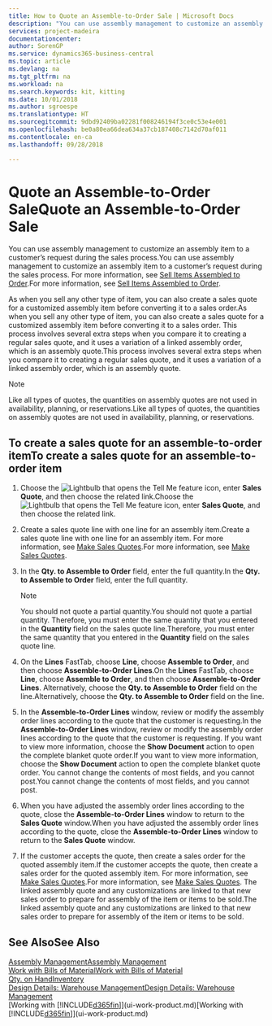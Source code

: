 ```yaml
---
title: How to Quote an Assemble-to-Order Sale | Microsoft Docs
description: "You can use assembly management to customize an assembly item to a customer’s request during the sales process."
services: project-madeira
documentationcenter: 
author: SorenGP
ms.service: dynamics365-business-central
ms.topic: article
ms.devlang: na
ms.tgt_pltfrm: na
ms.workload: na
ms.search.keywords: kit, kitting
ms.date: 10/01/2018
ms.author: sgroespe
ms.translationtype: HT
ms.sourcegitcommit: 9dbd92409ba02281f008246194f3ce0c53e4e001
ms.openlocfilehash: be0a80ea66dea634a37cb187408c7142d70af011
ms.contentlocale: en-ca
ms.lasthandoff: 09/28/2018

---
```

# <a name="quote-an-assemble-to-order-sale"></a><span data-ttu-id="77dfb-103">Quote an Assemble-to-Order Sale</span><span class="sxs-lookup"><span data-stu-id="77dfb-103">Quote an Assemble-to-Order Sale</span></span>
<span data-ttu-id="77dfb-104">You can use assembly management to customize an assembly item to a customer’s request during the sales process.</span><span class="sxs-lookup"><span data-stu-id="77dfb-104">You can use assembly management to customize an assembly item to a customer’s request during the sales process.</span></span> <span data-ttu-id="77dfb-105">For more information, see [Sell Items Assembled to Order](assembly-how-to-sell-items-assembled-to-order.md).</span><span class="sxs-lookup"><span data-stu-id="77dfb-105">For more information, see [Sell Items Assembled to Order](assembly-how-to-sell-items-assembled-to-order.md).</span></span>  

<span data-ttu-id="77dfb-106">As when you sell any other type of item, you can also create a sales quote for a customized assembly item before converting it to a sales order.</span><span class="sxs-lookup"><span data-stu-id="77dfb-106">As when you sell any other type of item, you can also create a sales quote for a customized assembly item before converting it to a sales order.</span></span> <span data-ttu-id="77dfb-107">This process involves several extra steps when you compare it to creating a regular sales quote, and it uses a variation of a linked assembly order, which is an assembly quote.</span><span class="sxs-lookup"><span data-stu-id="77dfb-107">This process involves several extra steps when you compare it to creating a regular sales quote, and it uses a variation of a linked assembly order, which is an assembly quote.</span></span>

> [!NOTE]  
>  <span data-ttu-id="77dfb-108">Like all types of quotes, the quantities on assembly quotes are not used in availability, planning, or reservations.</span><span class="sxs-lookup"><span data-stu-id="77dfb-108">Like all types of quotes, the quantities on assembly quotes are not used in availability, planning, or reservations.</span></span>  

## <a name="to-create-a-sales-quote-for-an-assemble-to-order-item"></a><span data-ttu-id="77dfb-109">To create a sales quote for an assemble-to-order item</span><span class="sxs-lookup"><span data-stu-id="77dfb-109">To create a sales quote for an assemble-to-order item</span></span>  
1.  <span data-ttu-id="77dfb-110">Choose the ![Lightbulb that opens the Tell Me feature](media/ui-search/search_small.png "Tell me what you want to do") icon, enter **Sales Quote**, and then choose the related link.</span><span class="sxs-lookup"><span data-stu-id="77dfb-110">Choose the ![Lightbulb that opens the Tell Me feature](media/ui-search/search_small.png "Tell me what you want to do") icon, enter **Sales Quote**, and then choose the related link.</span></span>  
2.  <span data-ttu-id="77dfb-111">Create a sales quote line with one line for an assembly item.</span><span class="sxs-lookup"><span data-stu-id="77dfb-111">Create a sales quote line with one line for an assembly item.</span></span> <span data-ttu-id="77dfb-112">For more information, see [Make Sales Quotes](sales-how-make-offers.md).</span><span class="sxs-lookup"><span data-stu-id="77dfb-112">For more information, see [Make Sales Quotes](sales-how-make-offers.md).</span></span>  
3.  <span data-ttu-id="77dfb-113">In the **Qty. to Assemble to Order** field, enter the full quantity.</span><span class="sxs-lookup"><span data-stu-id="77dfb-113">In the **Qty. to Assemble to Order** field, enter the full quantity.</span></span>

    > [!NOTE]  
    >  <span data-ttu-id="77dfb-114">You should not quote a partial quantity.</span><span class="sxs-lookup"><span data-stu-id="77dfb-114">You should not quote a partial quantity.</span></span> <span data-ttu-id="77dfb-115">Therefore, you must enter the same quantity that you entered in the **Quantity** field on the sales quote line.</span><span class="sxs-lookup"><span data-stu-id="77dfb-115">Therefore, you must enter the same quantity that you entered in the **Quantity** field on the sales quote line.</span></span>  

4.  <span data-ttu-id="77dfb-116">On the **Lines** FastTab, choose **Line**, choose **Assemble to Order**, and then choose **Assemble-to-Order Lines**.</span><span class="sxs-lookup"><span data-stu-id="77dfb-116">On the **Lines** FastTab, choose **Line**, choose **Assemble to Order**, and then choose **Assemble-to-Order Lines**.</span></span> <span data-ttu-id="77dfb-117">Alternatively, choose the **Qty. to Assemble to Order** field on the line.</span><span class="sxs-lookup"><span data-stu-id="77dfb-117">Alternatively, choose the **Qty. to Assemble to Order** field on the line.</span></span>  
5.  <span data-ttu-id="77dfb-118">In the **Assemble-to-Order Lines** window, review or modify the assembly order lines according to the quote that the customer is requesting.</span><span class="sxs-lookup"><span data-stu-id="77dfb-118">In the **Assemble-to-Order Lines** window, review or modify the assembly order lines according to the quote that the customer is requesting.</span></span> <span data-ttu-id="77dfb-119">If you want to view more information, choose the **Show Document** action to open the complete blanket quote order.</span><span class="sxs-lookup"><span data-stu-id="77dfb-119">If you want to view more information, choose the **Show Document** action to open the complete blanket quote order.</span></span> <span data-ttu-id="77dfb-120">You cannot change the contents of most fields, and you cannot post.</span><span class="sxs-lookup"><span data-stu-id="77dfb-120">You cannot change the contents of most fields, and you cannot post.</span></span>  
6.  <span data-ttu-id="77dfb-121">When you have adjusted the assembly order lines according to the quote, close the **Assemble-to-Order Lines** window to return to the **Sales Quote** window.</span><span class="sxs-lookup"><span data-stu-id="77dfb-121">When you have adjusted the assembly order lines according to the quote, close the **Assemble-to-Order Lines** window to return to the **Sales Quote** window.</span></span>  
7.  <span data-ttu-id="77dfb-122">If the customer accepts the quote, then create a sales order for the quoted assembly item.</span><span class="sxs-lookup"><span data-stu-id="77dfb-122">If the customer accepts the quote, then create a sales order for the quoted assembly item.</span></span> <span data-ttu-id="77dfb-123">For more information, see [Make Sales Quotes](sales-how-make-offers.md).</span><span class="sxs-lookup"><span data-stu-id="77dfb-123">For more information, see [Make Sales Quotes](sales-how-make-offers.md).</span></span> <span data-ttu-id="77dfb-124">The linked assembly quote and any customizations are linked to that new sales order to prepare for assembly of the item or items to be sold.</span><span class="sxs-lookup"><span data-stu-id="77dfb-124">The linked assembly quote and any customizations are linked to that new sales order to prepare for assembly of the item or items to be sold.</span></span>  

## <a name="see-also"></a><span data-ttu-id="77dfb-125">See Also</span><span class="sxs-lookup"><span data-stu-id="77dfb-125">See Also</span></span>  
[<span data-ttu-id="77dfb-126">Assembly Management</span><span class="sxs-lookup"><span data-stu-id="77dfb-126">Assembly Management</span></span>](assembly-assemble-items.md)  
[<span data-ttu-id="77dfb-127">Work with Bills of Material</span><span class="sxs-lookup"><span data-stu-id="77dfb-127">Work with Bills of Material</span></span>](inventory-how-work-BOMs.md)  
[<span data-ttu-id="77dfb-128">Qty. on Hand</span><span class="sxs-lookup"><span data-stu-id="77dfb-128">Inventory</span></span>](inventory-manage-inventory.md)  
[<span data-ttu-id="77dfb-129">Design Details: Warehouse Management</span><span class="sxs-lookup"><span data-stu-id="77dfb-129">Design Details: Warehouse Management</span></span>](design-details-warehouse-management.md)  
<span data-ttu-id="77dfb-130">[Working with [!INCLUDE[d365fin](includes/d365fin_md.md)]](ui-work-product.md)</span><span class="sxs-lookup"><span data-stu-id="77dfb-130">[Working with [!INCLUDE[d365fin](includes/d365fin_md.md)]](ui-work-product.md)</span></span>

